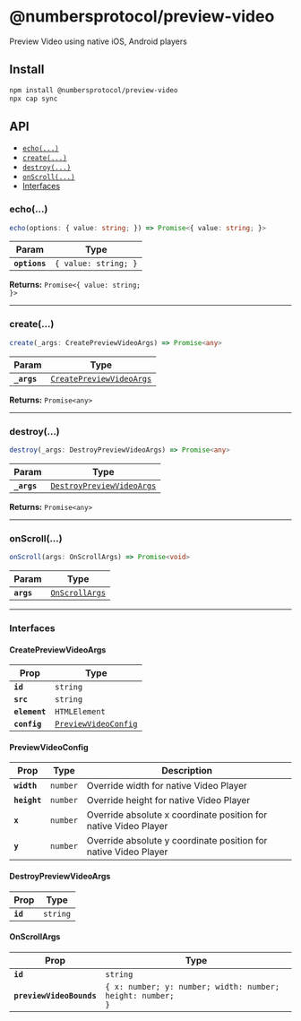 # @numbersprotocol/preview-video

Preview Video using native iOS, Android players

## Install

```bash
npm install @numbersprotocol/preview-video
npx cap sync
```

## API

<docgen-index>

- [`echo(...)`](#echo)
- [`create(...)`](#create)
- [`destroy(...)`](#destroy)
- [`onScroll(...)`](#onscroll)
- [Interfaces](#interfaces)

</docgen-index>

<docgen-api>
<!--Update the source file JSDoc comments and rerun docgen to update the docs below-->

### echo(...)

```typescript
echo(options: { value: string; }) => Promise<{ value: string; }>
```

| Param         | Type                            |
| ------------- | ------------------------------- |
| **`options`** | <code>{ value: string; }</code> |

**Returns:** <code>Promise&lt;{ value: string; }&gt;</code>

---

### create(...)

```typescript
create(_args: CreatePreviewVideoArgs) => Promise<any>
```

| Param       | Type                                                                      |
| ----------- | ------------------------------------------------------------------------- |
| **`_args`** | <code><a href="#createpreviewvideoargs">CreatePreviewVideoArgs</a></code> |

**Returns:** <code>Promise&lt;any&gt;</code>

---

### destroy(...)

```typescript
destroy(_args: DestroyPreviewVideoArgs) => Promise<any>
```

| Param       | Type                                                                        |
| ----------- | --------------------------------------------------------------------------- |
| **`_args`** | <code><a href="#destroypreviewvideoargs">DestroyPreviewVideoArgs</a></code> |

**Returns:** <code>Promise&lt;any&gt;</code>

---

### onScroll(...)

```typescript
onScroll(args: OnScrollArgs) => Promise<void>
```

| Param      | Type                                                  |
| ---------- | ----------------------------------------------------- |
| **`args`** | <code><a href="#onscrollargs">OnScrollArgs</a></code> |

---

### Interfaces

#### CreatePreviewVideoArgs

| Prop          | Type                                                              |
| ------------- | ----------------------------------------------------------------- |
| **`id`**      | <code>string</code>                                               |
| **`src`**     | <code>string</code>                                               |
| **`element`** | <code>HTMLElement</code>                                          |
| **`config`**  | <code><a href="#previewvideoconfig">PreviewVideoConfig</a></code> |

#### PreviewVideoConfig

| Prop         | Type                | Description                                                     |
| ------------ | ------------------- | --------------------------------------------------------------- |
| **`width`**  | <code>number</code> | Override width for native Video Player                          |
| **`height`** | <code>number</code> | Override height for native Video Player                         |
| **`x`**      | <code>number</code> | Override absolute x coordinate position for native Video Player |
| **`y`**      | <code>number</code> | Override absolute y coordinate position for native Video Player |

#### DestroyPreviewVideoArgs

| Prop     | Type                |
| -------- | ------------------- |
| **`id`** | <code>string</code> |

#### OnScrollArgs

| Prop                     | Type                                                                  |
| ------------------------ | --------------------------------------------------------------------- |
| **`id`**                 | <code>string</code>                                                   |
| **`previewVideoBounds`** | <code>{ x: number; y: number; width: number; height: number; }</code> |

</docgen-api>
